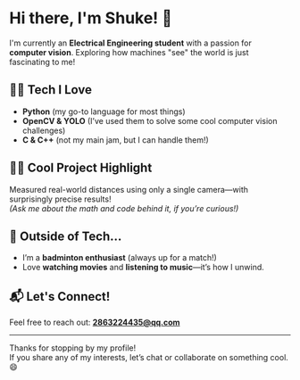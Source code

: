 # Hi there, I'm Shuke! 👋

I'm currently an **Electrical Engineering student** with a passion for **computer vision**. Exploring how machines "see" the world is just fascinating to me!

## 👨‍💻 Tech I Love
- **Python** (my go-to language for most things)
- **OpenCV & YOLO** (I’ve used them to solve some cool computer vision challenges)
- **C & C++** (not my main jam, but I can handle them!)

## 🕵️‍♂️ Cool Project Highlight
Measured real-world distances using only a single camera—with surprisingly precise results!  
*(Ask me about the math and code behind it, if you’re curious!)*

## 🎾 Outside of Tech...
- I’m a **badminton enthusiast** (always up for a match!)
- Love **watching movies** and **listening to music**—it’s how I unwind.

## 📬 Let's Connect!
Feel free to reach out: **2863224435@qq.com**

---

Thanks for stopping by my profile!  
If you share any of my interests, let’s chat or collaborate on something cool. 😄
